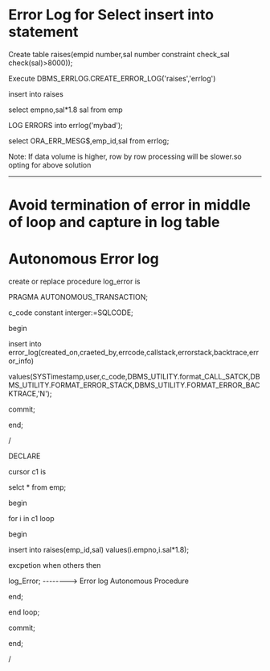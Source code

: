 # Error Log for Select insert into statement

Create table raises(empid number,sal number constraint check_sal check(sal)>8000));

Execute DBMS_ERRLOG.CREATE_ERROR_LOG('raises','errlog')

insert into raises

select empno,sal*1.8 sal from emp

LOG ERRORS into errlog('mybad');


select ORA_ERR_MESG$,emp_id,sal from errlog;


Note: If data volume is higher, row by row processing will be slower.so opting for above solution

------------------------------------------------

# Avoid termination of error in middle of loop and capture in log table

# Autonomous Error log

create or replace procedure log_error is

PRAGMA AUTONOMOUS_TRANSACTION;

c_code constant interger:=SQLCODE;

begin

insert into error_log(created_on,craeted_by,errcode,callstack,errorstack,backtrace,error_info)

values(SYSTimestamp,user,c_code,DBMS_UTILITY.format_CALL_SATCK,DBMS_UTILITY.FORMAT_ERROR_STACK,DBMS_UTILITY.FORMAT_ERROR_BACKTRACE,'N');

commit;

end;

/

DECLARE

cursor c1 is

selct * from emp;

begin

for i in c1 loop

begin

insert into raises(emp_id,sal) values(i.empno,i.sal*1.8);

excpetion when others then

log_Error;  --------> Error log Autonomous Procedure

end;

end loop;

commit;

end;

/
